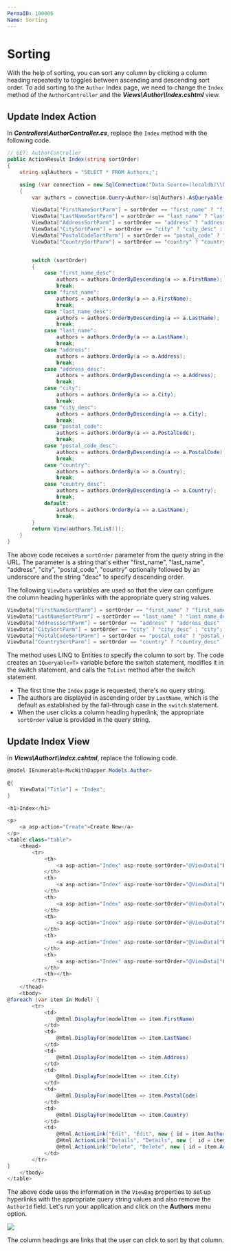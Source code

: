 ```yaml
---
PermaID: 100006
Name: Sorting
---
```


# Sorting

With the help of sorting, you can sort any column by clicking a column heading repeatedly to toggles between ascending and descending sort order. To add sorting to the `Author` Index page, we need to change the `Index` method of the `AuthorController` and the ***Views\Author\Index.cshtml*** view.

## Update Index Action

In ***Controllers\AuthorController.cs***, replace the `Index` method with the following code.

```csharp
// GET: AuthorController
public ActionResult Index(string sortOrder)
{
    string sqlAuthors = "SELECT * FROM Authors;";

    using (var connection = new SqlConnection("Data Source=(localdb)\\ProjectsV13;Initial Catalog=AuthorDb;Trusted_Connection=True;MultipleActiveResultSets=true"))
    {
        var authors = connection.Query<Author>(sqlAuthors).AsQueryable();

        ViewData["FirstNameSortParm"] = sortOrder == "first_name" ? "first_name_desc" : "first_name";
        ViewData["LastNameSortParm"] = sortOrder == "last_name" ? "last_name_desc" : "last_name";
        ViewData["AddressSortParm"] = sortOrder == "address" ? "address_desc" : "address";
        ViewData["CitySortParm"] = sortOrder == "city" ? "city_desc" : "city";
        ViewData["PostalCodeSortParm"] = sortOrder == "postal_code" ? "postal_code_desc" : "postal_code";
        ViewData["CountrySortParm"] = sortOrder == "country" ? "country_desc" : "country";


        switch (sortOrder)
        {
            case "first_name_desc":
                authors = authors.OrderByDescending(a => a.FirstName);
                break;
            case "first_name":
                authors = authors.OrderBy(a => a.FirstName);
                break;
            case "last_name_desc":
                authors = authors.OrderByDescending(a => a.LastName);
                break;
            case "last_name":
                authors = authors.OrderBy(a => a.LastName);
                break;
            case "address":
                authors = authors.OrderBy(a => a.Address);
                break;
            case "address_desc":
                authors = authors.OrderByDescending(a => a.Address);
                break;
            case "city":
                authors = authors.OrderBy(a => a.City);
                break;
            case "city_desc":
                authors = authors.OrderByDescending(a => a.City);
                break;
            case "postal_code":
                authors = authors.OrderBy(a => a.PostalCode);
                break;
            case "postal_code_desc":
                authors = authors.OrderByDescending(a => a.PostalCode);
                break;
            case "country":
                authors = authors.OrderBy(a => a.Country);
                break;
            case "country_desc":
                authors = authors.OrderByDescending(a => a.Country);
                break;
            default:
                authors = authors.OrderBy(a => a.LastName);
                break;
        }
        return View(authors.ToList());
    }
}
```

The above code receives a `sortOrder` parameter from the query string in the URL. The parameter is a string that's either "first_name", "last_name", "address", "city", "postal_code", "country" optionally followed by an underscore and the string "desc" to specify descending order.

The following `ViewData` variables are used so that the view can configure the column heading hyperlinks with the appropriate query string values.

```csharp
ViewData["FirstNameSortParm"] = sortOrder == "first_name" ? "first_name_desc" : "first_name";
ViewData["LastNameSortParm"] = sortOrder == "last_name" ? "last_name_desc" : "last_name";
ViewData["AddressSortParm"] = sortOrder == "address" ? "address_desc" : "address";
ViewData["CitySortParm"] = sortOrder == "city" ? "city_desc" : "city";
ViewData["PostalCodeSortParm"] = sortOrder == "postal_code" ? "postal_code_desc" : "postal_code";
ViewData["CountrySortParm"] = sortOrder == "country" ? "country_desc" : "country";
```

The method uses LINQ to Entities to specify the column to sort by. The code creates an `IQueryable<T>` variable before the switch statement, modifies it in the switch statement, and calls the `ToList` method after the switch statement. 

 - The first time the `Index` page is requested, there's no query string. 
 - The authors are displayed in ascending order by `LastName`, which is the default as established by the fall-through case in the `switch` statement. 
 - When the user clicks a column heading hyperlink, the appropriate `sortOrder` value is provided in the query string.


## Update Index View

In ***Views\Authort\Index.cshtml***, replace the following code. 

```csharp
@model IEnumerable<MvcWithDapper.Models.Author>

@{
    ViewData["Title"] = "Index";
}

<h1>Index</h1>

<p>
    <a asp-action="Create">Create New</a>
</p>
<table class="table">
    <thead>
        <tr>
            <th>
                <a asp-action="Index" asp-route-sortOrder="@ViewData["FirstNameSortParm"]">@Html.DisplayNameFor(model => model.FirstName)</a>
            </th>
            <th>
                <a asp-action="Index" asp-route-sortOrder="@ViewData["LastNameSortParm"]">@Html.DisplayNameFor(model => model.LastName)</a>
            </th>
            <th>
                <a asp-action="Index" asp-route-sortOrder="@ViewData["AddressSortParm"]">@Html.DisplayNameFor(model => model.Address)</a>
            </th>
            <th>
                <a asp-action="Index" asp-route-sortOrder="@ViewData["CitySortParm"]">@Html.DisplayNameFor(model => model.City)</a>
            </th>
            <th>
                <a asp-action="Index" asp-route-sortOrder="@ViewData["PostalCodeSortParm"]">@Html.DisplayNameFor(model => model.PostalCode)</a>
            </th>
            <th>
                <a asp-action="Index" asp-route-sortOrder="@ViewData["CountrySortParm"]">@Html.DisplayNameFor(model => model.Country)</a>
            </th>
            <th></th>
        </tr>
    </thead>
    <tbody>
@foreach (var item in Model) {
        <tr>
            <td>
                @Html.DisplayFor(modelItem => item.FirstName)
            </td>
            <td>
                @Html.DisplayFor(modelItem => item.LastName)
            </td>
            <td>
                @Html.DisplayFor(modelItem => item.Address)
            </td>
            <td>
                @Html.DisplayFor(modelItem => item.City)
            </td>
            <td>
                @Html.DisplayFor(modelItem => item.PostalCode)
            </td>
            <td>
                @Html.DisplayFor(modelItem => item.Country)
            </td>
            <td>
                @Html.ActionLink("Edit", "Edit", new { id = item.AuthorId }) |
                @Html.ActionLink("Details", "Details", new {  id = item.AuthorId  }) |
                @Html.ActionLink("Delete", "Delete", new { id = item.AuthorId })
            </td>
        </tr>
}
    </tbody>
</table>
```

The above code uses the information in the `ViewBag` properties to set up hyperlinks with the appropriate query string values and also remove the `AuthorId` field. Let's run your application and click on the **Authors** menu option.

<img src="https://raw.githubusercontent.com/zzzprojects/learn-orm/master/tutorials/mvc-with-dapper/images/sorting-1.png">

The column headings are links that the user can click to sort by that column.
